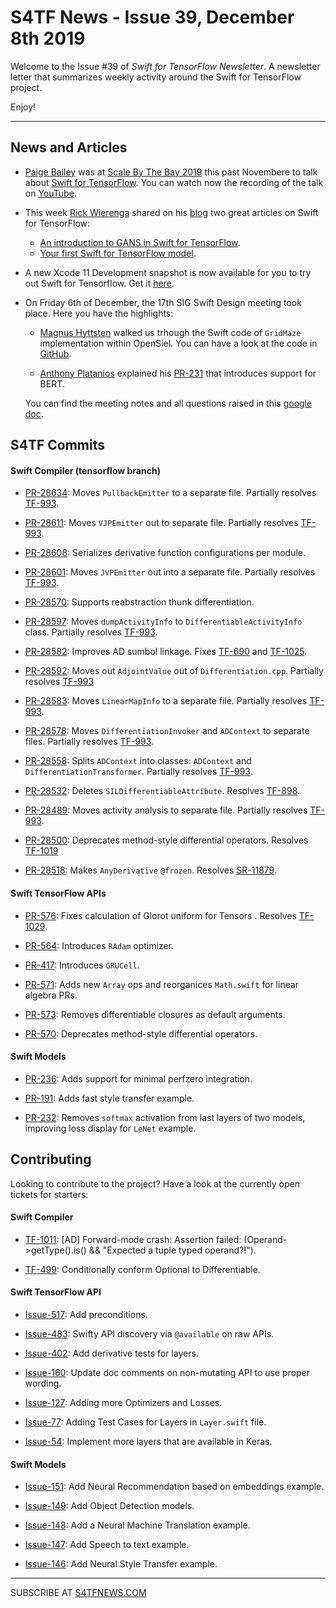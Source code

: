 
S4TF News - Issue 39, December 8th 2019
===================

Welcome to the Issue #39 of *Swift for TensorFlow Newsletter*. A newsletter letter that summarizes weekly activity around the Swift for TensorFlow project.

Enjoy!

---

## News and Articles

* [Paige Bailey](https://twitter.com/dynamicwebpaige) was at [Scale By The Bay 2019](https://www.scale.bythebay.io/) this past Novembere to talk about [Swift for TensorFlow](https://scalebythebay2019.sched.com/event/RoTl/swift-for-tensorflow-machine-learning-with-no-boundaries). You can watch now the recording of the talk on [YouTube](https://youtu.be/GDpqBBNElRo).

* This week [Rick Wierenga](https://twitter.com/rickwierenga) shared on his [blog](https://rickwierenga.com/) two great articles on Swift for TensorFlow:

    * [An introduction to GANS in Swift for TensorFlow](https://rickwierenga.com/blog/s4tf/s4tf-gan.html).
    * [Your first Swift for TensorFlow model](https://rickwierenga.com/blog/s4tf/s4tf-mnist.html).


* A new Xcode 11 Development snapshot is now available for you to try out Swift for Tensorflow. Get it [here](https://storage.googleapis.com/swift-tensorflow/mac/swift-tensorflow-DEVELOPMENT-2019-11-27-a-osx.pkg).

* On Friday 6th of December, the 17th SIG Swift Design meeting took place. Here you have the highlights:

    * [Magnus Hyttsten](https://twitter.com/magnushyttsten) walked us trhough the Swift code of `GridMaze` implementation within OpenSiel. You can have a look at the code in [GitHub](https://github.com/deepmind/open_spiel/blob/master/swift/Sources/OpenSpiel/GridMaze.swift).

    * [Anthony Platanios](https://twitter.com/eaplatanios) explained his [PR-231](https://github.com/tensorflow/swift-models/pull/231) that introduces support for BERT.

    You can find the meeting notes and all questions raised in this [google doc](https://docs.google.com/document/d/1Fm56p5rV1t2Euh6WLtBFKGqI43ozC3EIjReyLk-LCLU/edit#heading=h.ybjihr2k1s4).

## S4TF Commits

#### Swift Compiler (tensorflow branch)

* [PR-28634](https://github.com/apple/swift/pull/28634): Moves `PullbackEmitter` to a separate file. Partially resolves [TF-993](https://bugs.swift.org/browse/TF-993).

* [PR-28611](https://github.com/apple/swift/pull/28611): Moves `VJPEmitter` out to separate file. Partially resolves [TF-993](https://bugs.swift.org/browse/TF-993).

* [PR-28608](https://github.com/apple/swift/pull/28608): Serializes derivative function configurations per module.

* [PR-28601](https://github.com/apple/swift/pull/28601): Moves `JVPEmitter` out into a separate file. Partially resolves [TF-993](https://bugs.swift.org/browse/TF-993).

* [PR-28570](https://github.com/apple/swift/pull/28570): Supports reabstraction thunk differentiation.

* [PR-28597](https://github.com/apple/swift/pull/28597): Moves `dumpActivityInfo` to `DifferentiableActivityInfo` class. Partially resolves [TF-993](https://bugs.swift.org/browse/TF-993).

* [PR-28582](https://github.com/apple/swift/pull/28582): Improves AD sumbol linkage. Fixes [TF-690](https://bugs.swift.org/browse/TF-690) and [TF-1025](https://bugs.swift.org/browse/TF-1025).

* [PR-28592](https://github.com/apple/swift/pull/28592): Moves out `AdjointValue` out of `Differentiation.cpp`. Partially resolves [TF-993](https://bugs.swift.org/browse/TF-993)

* [PR-28583](https://github.com/apple/swift/pull/28583): Moves `LinearMapInfo` to a separate file.  Partially resolves [TF-993](https://bugs.swift.org/browse/TF-993).

* [PR-28578](https://github.com/apple/swift/pull/28578): Moves `DifferentiationInvoker` and `ADContext` to separate files. Partially resolves [TF-993](https://bugs.swift.org/browse/TF-993).

* [PR-28558](https://github.com/apple/swift/pull/28558): Splits `ADContext` into classes: `ADContext` and `DifferentiationTransformer`. Partially resolves [TF-993](https://bugs.swift.org/browse/TF-993).

* [PR-28532](https://github.com/apple/swift/pull/28532): Deletes `SILDifferentiableAttribute`. Resolves [TF-898](https://bugs.swift.org/browse/TF-898).

* [PR-28489](https://github.com/apple/swift/pull/28489): Moves activity analysis to separate file. Partially resolves [TF-993](https://bugs.swift.org/browse/TF-993).

* [PR-28500](https://github.com/apple/swift/pull/28500): Deprecates method-style differential operators. Resolves [TF-1019](https://bugs.swift.org/browse/TF-1019) 

* [PR-28518](https://github.com/apple/swift/pull/28518): Makes `AnyDerivative` `@frozen`. Resolves [SR-11879](https://bugs.swift.org/browse/SR-11879).

#### Swift TensorFlow APIs

* [PR-576](https://github.com/tensorflow/swift-apis/pull/576): Fixes calculation of Glorot uniform for Tensors . Resolves [TF-1029](https://bugs.swift.org/browse/TF-1029).

* [PR-564](https://github.com/tensorflow/swift-apis/pull/564): Introduces `RAdam` optimizer. 

* [PR-417](https://github.com/tensorflow/swift-apis/pull/417): Introduces `GRUCell`.

* [PR-571](https://github.com/tensorflow/swift-apis/pull/571): Adds new `Array` ops and reorganices `Math.swift` for linear algebra PRs.

* [PR-573](https://github.com/tensorflow/swift-apis/pull/573): Removes differentiable closures as default arguments.

* [PR-570](https://github.com/tensorflow/swift-apis/pull/570): Deprecates method-style differential operators. 

#### Swift Models

* [PR-236](https://github.com/tensorflow/swift-models/pull/236): Adds support for minimal perfzero integration.

* [PR-191](https://github.com/tensorflow/swift-models/pull/191): Adds fast style transfer example.

* [PR-232](https://github.com/tensorflow/swift-models/pull/232): Removes `softmax` activation from last layers of two models, improving loss display for `LeNet` example.

## Contributing

Looking to contribute to the project? Have a look at the currently open tickets for starters:

#### Swift Compiler

* [TF-1011](https://bugs.swift.org/browse/TF-1011): [AD] Forward-mode crash: Assertion failed: (Operand->getType().is<TupleType>() && "Expected a tuple typed operand?!").

* [TF-499](https://bugs.swift.org/browse/TF-499): Conditionally conform Optional to Differentiable.

#### Swift TensorFlow API

* [Issue-517](https://github.com/tensorflow/swift-apis/issues/517): Add preconditions. 

* [Issue-483](https://github.com/tensorflow/swift-apis/issues/483): Swifty API discovery via `@available` on raw APIs.

* [Issue-402](https://github.com/tensorflow/swift-apis/issues/402): Add derivative tests for layers.

* [Issue-160](https://github.com/tensorflow/swift-apis/issues/160): Update doc comments on non-mutating API to use proper wording.

* [Issue-127](https://github.com/tensorflow/swift-apis/issues/127): Adding more Optimizers and Losses.

* [Issue-77](https://github.com/tensorflow/swift-apis/issues/77):  Adding Test Cases for Layers in `Layer.swift` file.

* [Issue-54](https://github.com/tensorflow/swift-apis/issues/54): Implement more layers that are available in Keras.

#### Swift Models

* [Issue-151](https://github.com/tensorflow/swift-models/issues/151): Add Neural Recommendation based on embeddings example.

* [Issue-149](https://github.com/tensorflow/swift-models/issues/149): Add Object Detection models.

* [Issue-148](https://github.com/tensorflow/swift-models/issues/148): Add a Neural Machine Translation example. 

* [Issue-147](https://github.com/tensorflow/swift-models/issues/147): Add Speech to text example.

* [Issue-146](https://github.com/tensorflow/swift-models/issues/146): Add Neural Style Transfer example.

---

SUBSCRIBE AT [S4TFNEWS.COM](https://www.s4tfnews.com/)
